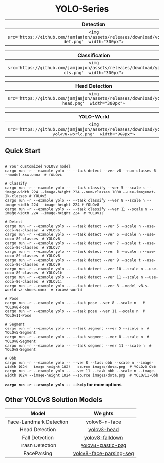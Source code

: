 <h1 align='center'>YOLO-Series</h1>

|                                               Detection                                               |                                         Instance Segmentation                                         |                                                  Pose                                                  |
| :----------------------------------------------------------------------------------------------------: | :----------------------------------------------------------------------------------------------------: | :-----------------------------------------------------------------------------------------------------: |
| `<img src='https://github.com/jamjamjon/assets/releases/download/yolo/demo-det.png'  width="300px">` | `<img src='https://github.com/jamjamjon/assets/releases/download/yolo/demo-seg.png'  width="300px">` | `<img src='https://github.com/jamjamjon/assets/releases/download/yolo/demo-pose.png'  width="300px">` |

|                                             Classification                                             |                                                   Obb                                                   |
| :----------------------------------------------------------------------------------------------------: | :------------------------------------------------------------------------------------------------------: |
| `<img src='https://github.com/jamjamjon/assets/releases/download/yolo/demo-cls.png'  width="300px">` | `<img src='https://github.com/jamjamjon/assets/releases/download/yolo/demo-obb-2.png'  width="628px">` |

|                                             Head Detection                                             |                                               Fall Detection                                               |                                             Trash Detection                                             |
| :-----------------------------------------------------------------------------------------------------: | :---------------------------------------------------------------------------------------------------------: | :------------------------------------------------------------------------------------------------------: |
| `<img src='https://github.com/jamjamjon/assets/releases/download/yolo/demo-head.png'  width="300px">` | `<img src='https://github.com/jamjamjon/assets/releases/download/yolo/demo-falldown.png'  width="300px">` | `<img src='https://github.com/jamjamjon/assets/releases/download/yolo/demo-trash.png'  width="300px">` |

|                                                   YOLO-World                                                   |                                                  Face Parsing                                                  |                                                  FastSAM                                                  |
| :-------------------------------------------------------------------------------------------------------------: | :-------------------------------------------------------------------------------------------------------------: | :--------------------------------------------------------------------------------------------------------: |
| `<img src='https://github.com/jamjamjon/assets/releases/download/yolo/demo-yolov8-world.png'  width="300px">` | `<img src='https://github.com/jamjamjon/assets/releases/download/yolo/demo-face-parsing.png'  width="300px">` | `<img src='https://github.com/jamjamjon/assets/releases/download/yolo/demo-fastsam.png'  width="300px">` |

## Quick Start

```Shell

# Your customized YOLOv8 model
cargo run -r --example yolo -- --task detect --ver v8 --num-classes 6 --model xxx.onnx  # YOLOv8

# Classify
cargo run -r --example yolo -- --task classify --ver 5 --scale s --image-width 224 --image-height 224 --num-classes 1000 --use-imagenet-1k-classes # YOLOv5
cargo run -r --example yolo -- --task classify --ver 8 --scale n --image-width 224 --image-height 224 # YOLOv8 
cargo run -r --example yolo -- --task classify --ver 11 --scale n --image-width 224 --image-height 224  # YOLOv11 

# Detect
cargo run -r --example yolo -- --task detect --ver 5 --scale n --use-coco-80-classes  # YOLOv5 
cargo run -r --example yolo -- --task detect --ver 6 --scale n --use-coco-80-classes  # YOLOv6
cargo run -r --example yolo -- --task detect --ver 7 --scale t --use-coco-80-classes  # YOLOv7
cargo run -r --example yolo -- --task detect --ver 8 --scale n --use-coco-80-classes  # YOLOv8
cargo run -r --example yolo -- --task detect --ver 9 --scale t --use-coco-80-classes  # YOLOv9
cargo run -r --example yolo -- --task detect --ver 10 --scale n --use-coco-80-classes  # YOLOv10
cargo run -r --example yolo -- --task detect --ver 11 --scale n --use-coco-80-classes  # YOLOv11
cargo run -r --example yolo -- --task detect --ver 8 --model v8-s-world-v2-shoes.onnx  # YOLOv8-world

# Pose
cargo run -r --example yolo -- --task pose --ver 8 --scale n   # YOLOv8-Pose
cargo run -r --example yolo -- --task pose --ver 11 --scale n  # YOLOv11-Pose

# Segment
cargo run -r --example yolo -- --task segment --ver 5 --scale n  # YOLOv5-Segment
cargo run -r --example yolo -- --task segment --ver 8 --scale n  # YOLOv8-Segment
cargo run -r --example yolo -- --task segment --ver 11 --scale n  # YOLOv8-Segment

# Obb
cargo run -r --example yolo -- --ver 8 --task obb --scale n --image-width 1024 --image-height 1024 --source images/dota.png  # YOLOv8-Obb
cargo run -r --example yolo -- --ver 11 --task obb --scale n --image-width 1024 --image-height 1024 --source images/dota.png  # YOLOv11-Obb
```

**`cargo run -r --example yolo -- --help` for more options**

## Other YOLOv8 Solution Models

|          Model          |           Weights    |                                                                                                                                  
| :---------------------: | :------------------------------------------------------: | 
| Face-Landmark Detection |    [yolov8-n-face](https://github.com/jamjamjon/assets/releases/download/yolo/v8-n-face-fp16.onnx)                                                                                                                                                                                                                                                                              |
|     Head Detection     |         [yolov8-head](https://github.com/jamjamjon/assets/releases/download/yolo/v8-head-fp16.onnx)                                                                                                                                                                                                                                                                                  |
|     Fall Detection     |     [yolov8-falldown](https://github.com/jamjamjon/assets/releases/download/yolo/v8-falldown-fp16.onnx)                                                                                                                                                                                                                                                                             |
|     Trash Detection     |  [yolov8-plastic-bag](https://github.com/jamjamjon/assets/releases/download/yolo/v8-plastic-bag-fp16.onnx)                                                                                                                                                                                                                                                                             |
|       FaceParsing       | [yolov8-face-parsing-seg](https://github.com/jamjamjon/assets/releases/download/yolo/v8-face-parsing.onnx) | 
